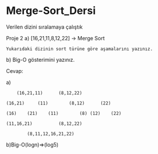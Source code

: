 # Merge-Sort_Dersi
Verilen dizini sıralamaya çalıştık


Proje 2
a)	[16,21,11,8,12,22] -> Merge Sort

	Yukarıdaki dizinin sort türüne göre aşamalarını yazınız.

b)	Big-O gösterimini yazınız.

Cevap:

a)		

		(16,21,11)		(8,12,22)

	(16,21)		(11)		(8,12)		(22)

	(16)	(21)	(11)		(8)	(12)	(22)

	(11,16,21)			(8,12,22)

		    (8,11,12,16,21,22)

b)Big-O(logn)=>(log5)
